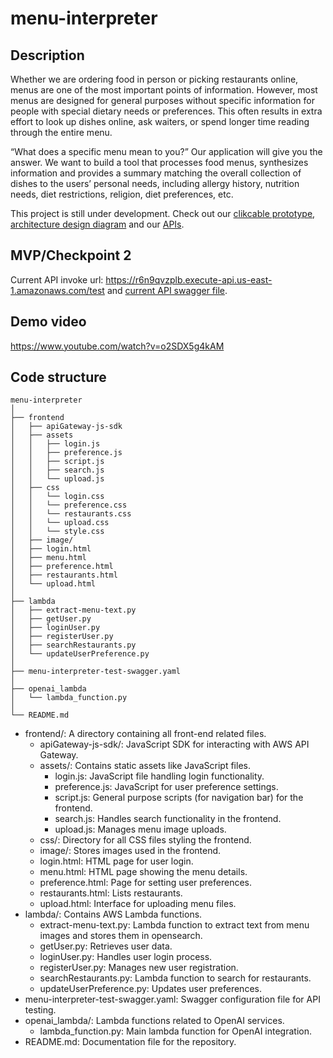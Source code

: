 # menu-interpreter

## Description
Whether we are ordering food in person or picking restaurants online, menus are one of the most important points of information. However, most menus are designed for general purposes without specific information for people with special dietary needs or preferences. This often results in extra effort to look up dishes online, ask waiters, or spend longer time reading through the entire menu.

“What does a specific menu mean to you?” Our application will give you the answer. We want to build a tool that processes food menus, synthesizes information and provides a summary matching the overall collection of dishes to the users’ personal needs, including allergy history, nutrition needs, diet restrictions, religion, diet preferences, etc. 

This project is still under development. Check out our [clikcable prototype](https://www.figma.com/proto/xAeDwOrsWgZgg2KuNgx7E7/Menu-interpreter?type=design&node-id=3-9&t=CtS5OCRIeSJdXqBy-1&scaling=contain&page-id=0%3A1&starting-point-node-id=3%3A9&show-proto-sidebar=1&mode=design), [architecture design diagram](https://viewer.diagrams.net/?tags=%7B%7D&highlight=0000ff&edit=_blank&layers=1&nav=1&title=CloudComputing.drawio#Uhttps%3A%2F%2Fdrive.google.com%2Fuc%3Fid%3D1AbB7MkdI-gUoCcpGZ9RIoe2Lg8VSj7lm%26export%3Ddownload) and our [APIs](./api-swagger.yaml).

## MVP/Checkpoint 2
Current API invoke url: https://r6n9qvzplb.execute-api.us-east-1.amazonaws.com/test and [current API swagger file](./menu-interpreter-test-swagger.yaml).

## Demo video
https://www.youtube.com/watch?v=o2SDX5g4kAM

## Code structure
```
menu-interpreter
│
├── frontend
│   ├── apiGateway-js-sdk
│   ├── assets
│   │   ├── login.js
│   │   ├── preference.js
│   │   ├── script.js
│   │   ├── search.js
│   │   └── upload.js
│   ├── css
│   │   └── login.css
│   │   └── preference.css
│   │   └── restaurants.css
│   │   └── upload.css
│   │   └── style.css
│   ├── image/
│   ├── login.html
│   ├── menu.html
│   ├── preference.html
│   ├── restaurants.html
│   └── upload.html
│
├── lambda
│   ├── extract-menu-text.py
│   ├── getUser.py
│   ├── loginUser.py
│   ├── registerUser.py
│   ├── searchRestaurants.py
│   └── updateUserPreference.py
│
├── menu-interpreter-test-swagger.yaml
│
├── openai_lambda
│   └── lambda_function.py
│
└── README.md
```

- frontend/: A directory containing all front-end related files.
    - apiGateway-js-sdk/: JavaScript SDK for interacting with AWS API Gateway.
    - assets/: Contains static assets like JavaScript files.
        - login.js: JavaScript file handling login functionality.
        - preference.js: JavaScript for user preference settings.
        - script.js: General purpose scripts (for navigation bar) for the frontend.
        - search.js: Handles search functionality in the frontend.
        - upload.js: Manages menu image uploads.
    - css/: Directory for all CSS files styling the frontend.
    - image/: Stores images used in the frontend.
    - login.html: HTML page for user login.
    - menu.html: HTML page showing the menu details.
    - preference.html: Page for setting user preferences.
    - restaurants.html: Lists restaurants.
    - upload.html: Interface for uploading menu files.
- lambda/: Contains AWS Lambda functions.
    - extract-menu-text.py: Lambda function to extract text from menu images and stores them in opensearch.
    - getUser.py: Retrieves user data.
    - loginUser.py: Handles user login process.
    - registerUser.py: Manages new user registration.
    - searchRestaurants.py: Lambda function to search for restaurants.
    - updateUserPreference.py: Updates user preferences.
- menu-interpreter-test-swagger.yaml: Swagger configuration file for API testing.
- openai_lambda/: Lambda functions related to OpenAI services.
    - lambda_function.py: Main lambda function for OpenAI integration.
- README.md: Documentation file for the repository.

